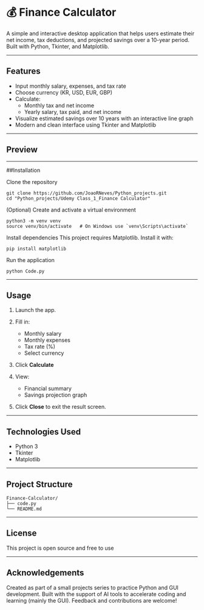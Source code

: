 
# 💰 Finance Calculator

A simple and interactive desktop application that helps users estimate their net income, tax deductions, and projected savings over a 10-year period. Built with Python, Tkinter, and Matplotlib.

---

## Features

- Input monthly salary, expenses, and tax rate
- Choose currency (KR, USD, EUR, GBP)
- Calculate:
  - Monthly tax and net income
  - Yearly salary, tax paid, and net income
- Visualize estimated savings over 10 years with an interactive line graph
- Modern and clean interface using Tkinter and Matplotlib

---

## Preview



---

##Installation

Clone the repository
```
git clone https://github.com/JoaoRNeves/Python_projects.git
cd "Python_projects/Udemy Class_1_Finance Calculator"
```
(Optional) Create and activate a virtual environment
```
python3 -m venv venv
source venv/bin/activate   # On Windows use `venv\Scripts\activate`
```
Install dependencies
This project requires Matplotlib. Install it with:
```
pip install matplotlib
```
Run the application
```
python Code.py
```
---

## Usage

1. Launch the app.
2. Fill in:

   * Monthly salary
   * Monthly expenses
   * Tax rate (%)
   * Select currency
3. Click **Calculate**
4. View:

   * Financial summary
   * Savings projection graph
5. Click **Close** to exit the result screen.

---

## Technologies Used

* Python 3
* Tkinter
* Matplotlib

---

## Project Structure

```
Finance-Calculator/
├── code.py
└── README.md
```

---

## License

This project is open source and free to use 

---

## Acknowledgements

Created as part of a small projects series to practice Python and GUI development.
Built with the support of AI tools to accelerate coding and learning (mainly the GUI).
Feedback and contributions are welcome!



